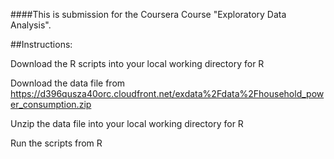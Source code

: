 ####This is submission for the Coursera Course "Exploratory Data Analysis".

##Instructions:

Download the R scripts into your local working directory for R

Download the data file from
https://d396qusza40orc.cloudfront.net/exdata%2Fdata%2Fhousehold_power_consumption.zip 

Unzip the data file into your local working directory for R

Run the scripts from R
